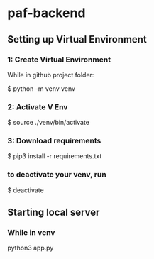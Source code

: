 # paf-backend

## Setting up Virtual Environment

### 1: Create Virtual Environment

While in github project folder:

$ python -m venv venv

### 2: Activate V Env

$ source ./venv/bin/activate

### 3: Download requirements

$ pip3 install -r requirements.txt

### to deactivate your venv, run

$ deactivate

## Starting local server

### While in venv

python3 app.py
